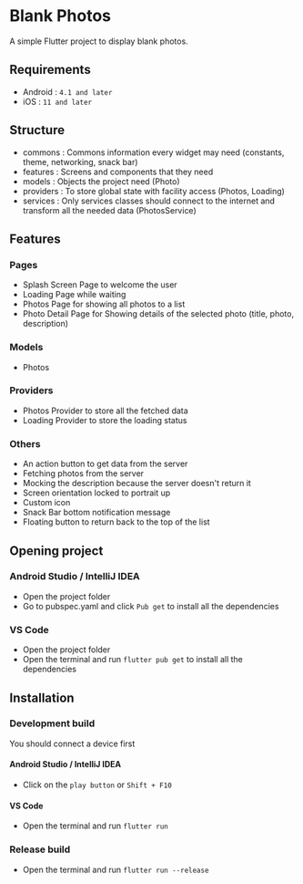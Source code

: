 # Blank Photos

A simple Flutter project to display blank photos.

## Requirements

- Android : `4.1 and later`
- iOS : `11 and later`

## Structure

- commons : Commons information every widget may need (constants, theme, networking, snack bar)
- features : Screens and components that they need
- models : Objects the project need (Photo)
- providers : To store global state with facility access (Photos, Loading)
- services : Only services classes should connect to the internet and transform all the needed data (PhotosService)

## Features

### Pages

- Splash Screen Page to welcome the user
- Loading Page while waiting
- Photos Page for showing all photos to a list
- Photo Detail Page for Showing details of the selected photo (title, photo, description)

### Models

- Photos

### Providers

- Photos Provider to store all the fetched data
- Loading Provider to store the loading status

### Others

- An action button to get data from the server
- Fetching photos from the server
- Mocking the description because the server doesn't return it
- Screen orientation locked to portrait up
- Custom icon
- Snack Bar bottom notification message
- Floating button to return back to the top of the list

## Opening project

### Android Studio / IntelliJ IDEA

- Open the project folder
- Go to pubspec.yaml and click `Pub get` to install all the dependencies

### VS Code

- Open the project folder
- Open the terminal and run `flutter pub get` to install all the dependencies

## Installation

### Development build

You should connect a device first

#### Android Studio / IntelliJ IDEA

- Click on the `play button` or `Shift + F10` 

#### VS Code

- Open the terminal and run `flutter run`

### Release build

- Open the terminal and run `flutter run --release`
